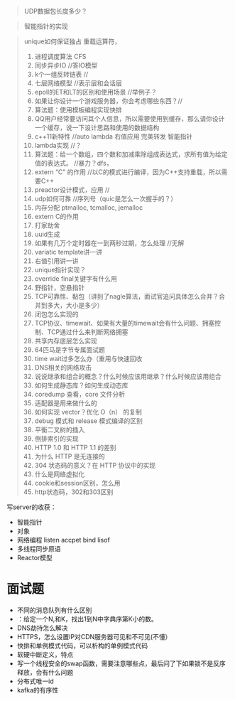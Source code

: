 > UDP数据包长度多少？

> 智能指针的实现

> unique如何保证独占 重载运算符，
>
> 1. 进程调度算法 CFS
> 2. 同步异步IO //答IO模型
> 3. k个一组反转链表 //
> 4. 七层网络模型 //表示层和会话层
> 5. epoll的ET和LT的区别和使用场景 //举例子？
> 6. 如果让你设计一个游戏服务器，你会考虑哪些东西？//
> 7. 算法题：使用模板编程实现快排
> 8. QQ用户经常要访问其个人信息，所以需要使用到缓存，那么请你设计一个缓存，说一下设计思路和使用的数据结构
> 9. c++11新特性 //auto lambda 右值应用 完美转发 智能指针
> 10. lambda实现 //？
> 11. 算法题：给一个数组，四个数和加减乘除组成表达式，求所有值为给定值的表达式。 //暴力？dfs，
> 12. extern “C” 的作用  //以C的模式进行编译，因为C++支持重载，所以需要C++
> 13. preactor设计模式，应用 //
> 14. udp如何可靠 //序列号（quic是怎么一次握手的？）
> 15. 内存分配 ptmalloc, tcmalloc, jemalloc
> 16. extern C的作用
> 17. 打家劫舍
> 18. uuid生成
> 19. 如果有几万个定时器在一到两秒过期，怎么处理 //无解
> 20. variatic template讲一讲
> 21. 右值引用讲一讲
> 22. unique指针实现？
> 23. override final关键字有什么用
> 24. 野指针，空悬指针
> 25. TCP可靠性、黏包（讲到了nagle算法，面试官追问具体怎么合并？合并到多大，大小是多少）
> 26. 闭包怎么实现的
> 27. TCP协议、timewait、如果有大量的timewait会有什么问题、拥塞控制、TCP通过什么来判断网络拥塞
> 28. 共享内存底层怎么实现
> 29. 64匹马是字节专属面试题
> 30. time wait过多怎么办（重用与快速回收
> 31. DNS相关的网络攻击
> 32. 说说继承和组合的概念？什么时候应该用继承？什么时候应该用组合
> 33. 如何生成静态库？如何生成动态库
> 34. coredump 查看，core 文件分析
> 35. 适配器是用来做什么的
> 36. 如何实现 vector？优化 O（n） 的复制
> 37. debug 模式和 release 模式编译的区别
> 38. 平衡二叉树的插入
> 39. 倒排索引的实现
> 40. HTTP 1.0 和 HTTP 1.1 的差别
> 41. 为什么 HTTP 是无连接的
> 42. 304 状态码的意义？在 HTTP 协议中的实现
> 43. 什么是网络虚拟化
> 44. cookie和session区别，怎么用
> 45. http状态码，302和303区别



写server的收获：

- 智能指针
- 对象
- 网络编程 listen accpet bind lisof 
- 多线程同步原语
- Reactor模型

# 面试题

- 不同的消息队列有什么区别
- ：给定一个N,和K，找出1到N中字典序第K小的数。
- DNS劫持怎么解决
- HTTPS，怎么设置IP对CDN服务器可见和不可见(不懂）
- 快排和单例模式代码，可以析构的单例模式代码
- 软硬中断定义，特点  
- 写一个线程安全的swap函数，需要注意哪些点，最后问了下如果锁不是反序释放，会有什么问题
- 分布式唯一id
- kafka的有序性

